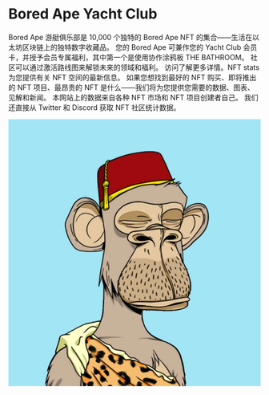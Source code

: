 # Bored Ape Yacht Club

Bored Ape 游艇俱乐部是 10,000 个独特的 Bored Ape NFT 的集合——生活在以太坊区块链上的独特数字收藏品。 您的 Bored Ape 可兼作您的 Yacht Club 会员卡，并授予会员专属福利，其中第一个是使用协作涂鸦板 THE BATHROOM。 社区可以通过激活路线图来解锁未来的领域和福利。 访问了解更多详情。NFT stats 为您提供有关 NFT 空间的最新信息。 如果您想找到最好的 NFT 购买、即将推出的 NFT 项目、最昂贵的 NFT 是什么——我们将为您提供您需要的数据、图表、见解和新闻。
本网站上的数据来自各种 NFT 市场和 NFT 项目创建者自己。 我们还直接从 Twitter 和 Discord 获取 NFT 社区统计数据。

![nft](1662153407604.jpg)
